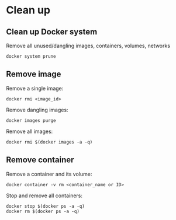 # Clean up

## Clean up Docker system

Remove all unused/dangling images, containers, volumes, networks
```
docker system prune
```

## Remove image
Remove a single image:
```shell
docker rmi <image_id>
```

Remove dangling images:
```shell
docker images purge
```

Remove all images:
```shell
docker rmi $(docker images -a -q)
```


## Remove container

Remove a container and its volume:
```shell
docker container -v rm <container_name or ID>
```

Stop and remove all containers:
```shell
docker stop $(docker ps -a -q)
docker rm $(docker ps -a -q)
```
